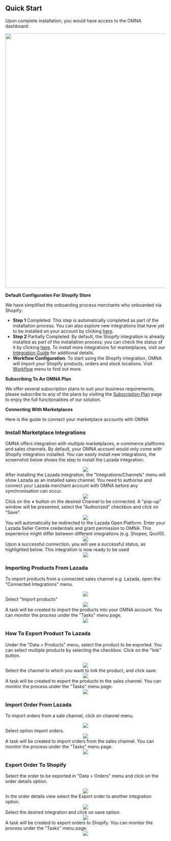 ## Quick Start

Upon complete installation, you would have access to the OMNA dashboard:

<div align=center>
	<img width="800" src="assets/images/quick-start/dashboard.png"/>
</div>

**Default Configuration For Shopify Store**

We have simplified the onboarding process merchants who onboarded via Shopify:
- **Step 1** Completed: This step is automatically completed as part of the installation process. You can also explore new integrations that have yet to be installed on your account by clicking [here](https://app.omna.io/available-integrations).
- **Step 2** Partially Completed: By default, the Shopify integration is already installed as part of the installation process; you can check the status of it by clicking [here](https://app.omna.io/connected-integrations). To install more integrations for marketplaces, visit our [Integration Guide](connected-integrations) for additional details.
- **Workflow Configuration**: To start using the Shopify integration, OMNA will import your Shopify products, orders and stock locations. Visit [Workflow](https://app.omna.io/workflows) menu to find out more. 

**Subscribing To An OMNA Plan**

We offer several subscription plans to suit your business requirements; please subscribe to any of the plans by visiting the [Subscription Plan](https://app.omna.io/plans) page to enjoy the full functionalities of our solution.

**Connecting With Marketplaces**

Here is the guide to connect your marketplace accounts with OMNA 

### Install Marketplace Integrations 

OMNA offers integration with multiple marketplaces, e-commerce platforms and sales channels. By default, your OMNA account would only come with Shopify integration installed. You can easily install new integrations, the screenshot below shows the step to install the Lazada integration:
    <div align=center>
        <img src="assets/images/user-guide/install_lazada_collection.jpg">
    </div>
After installing the Lazada integration, the "Integrations/Channels" menu will show Lazada as an installed sales channel. You need to authorise and connect your Lazada merchant account with OMNA before any synchronisation can occur.
    <div align=center>
        <img src="assets/images/user-guide/channels.jpg">
    </div>
Click on the **+** button on the desired Channel to be connected. A "pop-up" window will be presented, select the "Authorized" checkbox and click on "Save".
    <div align=center>
        <img src="assets/images/user-guide/connecting_lazada_my_channel.jpg">
    </div>
You will automatically be redirected to the Lazada Open Platform. Enter your Lazada Seller Centre credentials and grant permission to OMNA. This experience might differ between different integrations (e.g. Shopee, Qoo10).
    <div align=center>
        <img src="assets/images/user-guide/lazada_authorization_request.jpg">
    </div>
Upon a successful connection, you will see a successful status, as highlighted below. This integration is now ready to be used
    <div align=center>
        <img src="assets/images/user-guide/lazada_channel_authorized.jpg">
    </div>

### Importing Products From Lazada

To import products from a connected sales channel e.g. Lazada, open the "Connected Integrations" menu.
    <div align=center>
        <img src="assets/images/user-guide/lazada_channel_menu.jpg">
    </div>
Select "Import products"
    <div align=center>
        <img src="assets/images/user-guide/import_products.jpg">
    </div>
A task will be created to import the products into your OMNA account. You can monitor the process under the "Tasks" menu page.
    <div align=center>
        <img src="assets/images/user-guide/import_products_task.jpg">
    </div>

### How To Export Product To Lazada

Under the "Data > Products" menu, select the product to be exported. You can select multiple products by selecting the checkbox. Click on the "link" button.
    <div align=center>
        <img src="assets/images/user-guide/link_product_to_channel.jpg">
    </div>
Select the channel to which you want to link the product, and click save.
    <div align=center>
        <img src="assets/images/user-guide/link_product_to_channel_2.jpg">
    </div>
A task will be created to export the products to the sales channel. You can monitor the process under the "Tasks" menu page.
    <div align=center>
        <img src="assets/images/user-guide/link_product_task.jpg">
    </div>

### Import Order From Lazada

To import orders from a sale channel, click on channel menu.
    <div align=center>
        <img src="assets/images/user-guide/lazada_channel_menu.jpg">
    </div>
Select option import orders.
    <div align=center>
        <img src="assets/images/user-guide/import_orders.jpg">
    </div>
A task will be created to import orders from the sales channel. You can monitor the process under the "Tasks" menu page.
    <div align=center>
        <img src="assets/images/user-guide/import_orders_task.jpg">
    </div>

### Export Order To Shopify

Select the order to be exported in "Data > Orders" menu and click on the order details option.
    <div align=center>
        <img src="assets/images/user-guide/order_details.jpg">
    </div>
In the order details view select the Export order to another integration option.
    <div align=center>
        <img src="assets/images/user-guide/export_to_another_integration.jpg">
    </div>
Select the desired integration and click on save option.
    <div align=center>
        <img src="assets/images/user-guide/export_order_to_integration.jpg">
    </div>
A task will be created to export orders to Shopify. You can monitor the process under the "Tasks" menu page.
    <div align=center>
        <img src="assets/images/user-guide/export_order_task.jpg">
    </div>
